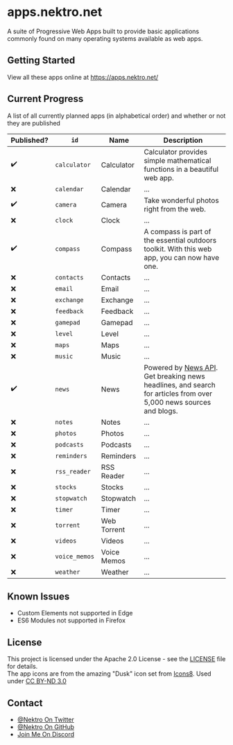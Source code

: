 # apps.nektro.net
A suite of Progressive Web Apps built to provide basic applications commonly found on many operating systems available as web apps.

## Getting Started
View all these apps online at https://apps.nektro.net/

## Current Progress
A list of all currently planned apps (in alphabetical order) and whether or not they are published

| Published? | `id` | Name | Description |
| ---------- | ---- | ---- | ----------- |
| ✔️ | `calculator`  | Calculator  | Calculator provides simple mathematical functions in a beautiful web app. |
| ❌ | `calendar`    | Calendar    | ... |
| ✔️ | `camera`      | Camera      | Take wonderful photos right from the web. |
| ❌ | `clock`       | Clock       | ... |
| ✔️ | `compass`     | Compass     | A compass is part of the essential outdoors toolkit. With this web app, you can now have one. |
| ❌ | `contacts`    | Contacts    | ... |
| ❌ | `email`       | Email       | ... |
| ❌ | `exchange`    | Exchange    | ... |
| ❌ | `feedback`    | Feedback    | ... |
| ❌ | `gamepad`     | Gamepad     | ... |
| ❌ | `level`       | Level       | ... |
| ❌ | `maps`        | Maps        | ... |
| ❌ | `music`       | Music       | ... |
| ✔️ | `news`        | News        | Powered by [News API](https://newsapi.org/). Get breaking news headlines, and search for articles from over 5,000 news sources and blogs. |
| ❌ | `notes`       | Notes       | ... |
| ❌ | `photos`      | Photos      | ... |
| ❌ | `podcasts`    | Podcasts    | ... |
| ❌ | `reminders`   | Reminders   | ... |
| ❌ | `rss_reader`  | RSS Reader  | ... |
| ❌ | `stocks`      | Stocks      | ... |
| ❌ | `stopwatch`   | Stopwatch   | ... |
| ❌ | `timer`       | Timer       | ... |
| ❌ | `torrent`     | Web Torrent | ... |
| ❌ | `videos`      | Videos      | ... |
| ❌ | `voice_memos` | Voice Memos | ... |
| ❌ | `weather`     | Weather     | ... |

## Known Issues
- Custom Elements not supported in Edge
- ES6 Modules not supported in Firefox

## License
This project is licensed under the Apache 2.0 License - see the [LICENSE](LICENSE) file for details.  
The app icons are from the amazing "Dusk" icon set from [Icons8](https://icons8.com/). Used under [CC BY-ND 3.0](https://creativecommons.org/licenses/by-nd/3.0/)

## Contact
- [@Nektro On Twitter](https://twitter.com/Nektro)
- [@Nektro On GitHub](https://github.com/Nektro/apps.nektro.net/issues)
- [Join Me On Discord](https://discord.gg/beUGrGk)
